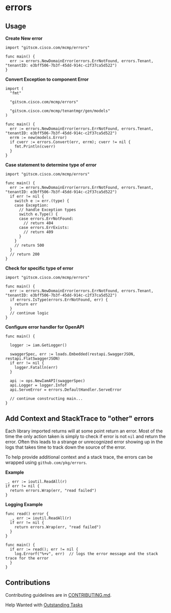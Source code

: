# errors

## Usage

**Create New error**

```
import "gitscm.cisco.com/mcmp/errors"

func main() {
  err := errors.NewDomainError(errors.ErrNotFound, errors.Tenant, "tenantID: e3bff506-7b3f-45dd-914c-c2f37ca5d522")
}
```

**Convert Exception to component Error**

```
import (
  "fmt"

  "gitscm.cisco.com/mcmp/errors"

  "gitscm.cisco.com/mcmp/tenantmgr/gen/models"
)

func main() {
  err := errors.NewDomainError(errors.ErrNotFound, errors.Tenant, "tenantID: e3bff506-7b3f-45dd-914c-c2f37ca5d522")
  errm := new(models.Error)
  if cverr := errors.Convert(err, errm); cverr != nil {
    fmt.Println(cverr)
  }
}
```

**Case statement to determine type of error**

```
import "gitscm.cisco.com/mcmp/errors"

func main() {
  err := errors.NewDomainError(errors.ErrNotFound, errors.Tenant, "tenantID: e3bff506-7b3f-45dd-914c-c2f37ca5d522")
  if err != nil {
    switch e := err.(type) {
    case Exception:
      // handle Exception types
      switch e.Type() {
      case errors.ErrNotFound:
        // return 404
      case errors.ErrExists:
        // return 409
      }
    }
    // return 500
  }
  // return 200
}
```

**Check for specific type of error**

```
import "gitscm.cisco.com/mcmp/errors"

func main() {
  err := errors.NewDomainError(errors.ErrNotFound, errors.Tenant, "tenantID: e3bff506-7b3f-45dd-914c-c2f37ca5d522")
  if errors.IsType(errors.ErrNotFound, err) {
    return err
  }
  // continue logic
}
```

**Configure error handler for OpenAPI**

```
func main() {

  logger := iam.GetLogger()

  swaggerSpec, err := loads.Embedded(restapi.SwaggerJSON, restapi.FlatSwaggerJSON)
  if err != nil {
    logger.Fatalln(err)
  }

  api := ops.NewIamAPI(swaggerSpec)
  api.Logger = logger.Infof
  api.ServeError = errors.DefaultHandler.ServeError

  // continue constructing main...
}
```

## Add Context and StackTrace to "other" errors

Each library imported returns will at some point return an error. Most of the time the only action taken is simply to check if error is not `nil` and return the error.
Often this leads to a strange or unrecognized error showing up in the logs that takes time to track down the source of the error.

To help provide additional context and a stack trace, the errors can be wrapped using `github.com/pkg/errors`.

**Example**

```
_, err := ioutil.ReadAll(r)
if err != nil {
  return errors.Wrap(err, "read failed")
}
```

**Logging Example**

```
func read() error {
  _, err := ioutil.ReadAll(r)
  if err != nil {
    return errors.Wrap(err, "read failed")
  }
}

func main() {
  if err := read(); err != nil {
    log.Errorf("%+v", err)  // logs the error message and the stack trace for the error
  }
}
```

## Contributions

Contributing guidelines are in [CONTRIBUTING.md](CONTRIBUTING.md).

Help Wanted with [Outstanding Tasks](TODO.md)

